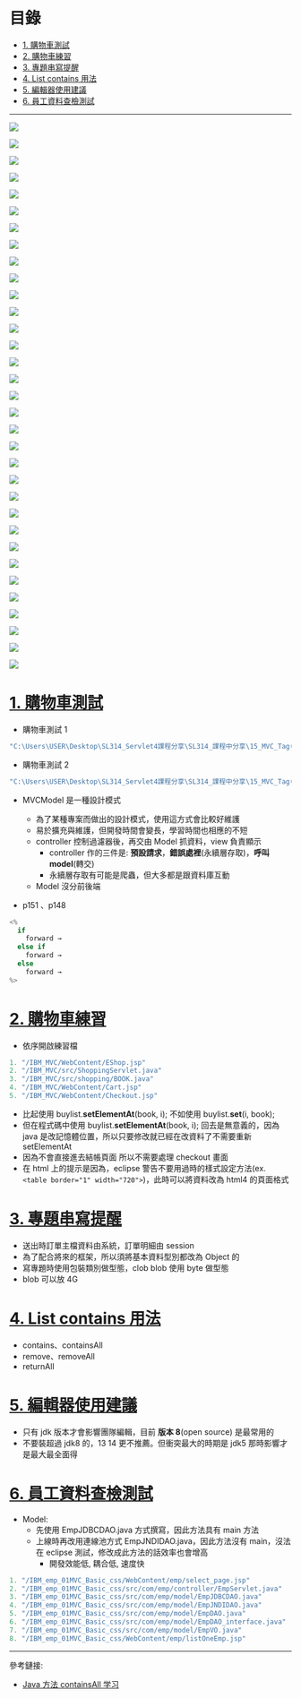 <h1 id="top">目錄</h1>

<ul>
<li><a href='#s1'>1. 購物車測試</a></li>
<li><a href='#s2'>2. 購物車練習</a></li>
<li><a href='#s3'>3. 專題串寫提醒</a></li>
<li><a href='#s4'>4. List contains 用法</a></li>
<li><a href='#s5'>5. 編輯器使用建議</a></li>
<li><a href='#s6'>6. 員工資料查檢測試</a></li></ul><hr>

<p><img src='./image/01.usedBean測試.png'></p>
<p><img src='./image/02.p164.png'></p>
<p><img src='./image/03.p172.png'></p>
<p><img src='./image/04.購物車範例.code.png'></p>
<p><img src='./image/05.第二個購物車範例.png'></p>
<p><img src='./image/06.p171.png'></p>
<p><img src='./image/07.p173.png'></p>
<p><img src='./image/08.p01.png'></p>
<p><img src='./image/08.p173.02.png'></p>
<p><img src='./image/08.p21.png'></p>
<p><img src='./image/09.開啟稍早的範例檔案位置.png'></p>
<p><img src='./image/10.p292.png'></p>
<p><img src='./image/11.ADD.功能切割.code.png'></p>
<p><img src='./image/12.Delete.功能切割.code.png'></p>
<p><img src='./image/13.Checkout.功能切割.code.png'></p>
<p><img src='./image/14.p117.png'></p>
<p><img src='./image/15.shoppingcart.功能切割.code.png'></p>
<p><img src='./image/16.list複習.code.png'></p>
<p><img src='./image/17.amount.功能切割.code.png'></p>
<p><img src='./image/18.shoppingcart.功能切割.code.png'></p>
<p><img src='./image/19.p57.png'></p>
<p><img src='./image/20.p155.png'></p>
<p><img src='./image/21.p01.png'></p>
<p><img src='./image/22.p50.png'></p>
<p><img src='./image/23.Contains.code.png'></p>
<p><img src='./image/24.p158.png'></p>
<p><img src='./image/25.p156.png'></p>
<p><img src='./image/26.因為加了css所以前端警告就消失.code.png'></p>
<p><img src='./image/27.p226.ERModel.png'></p>
<p><img src='./image/28.01.png'></p>
<p><img src='./image/28.02.png'></p>
<p><img src='./image/29.p124.png'></p>
<p><img src='./image/30.p127.png'></p>

# <a id='s1' class='md-title' href='#top'>1. 購物車測試</a>

- 購物車測試 1

```cs
"C:\Users\USER\Desktop\SL314_Servlet4課程分享\SL314_課程中分享\15_MVC_Tag(webapps)\IBM_MVC(測試war)"
```

- 購物車測試 2

```cs
"C:\Users\USER\Desktop\SL314_Servlet4課程分享\SL314_課程中分享\15_MVC_Tag(webapps)-2\IBM_MVC_Upgrade(測試war)"
```

- MVCModel 是一種設計模式

  - 為了某種專案而做出的設計模式，使用這方式會比較好維護
  - 易於擴充與維護，但開發時間會變長，學習時間也相應的不短
  - controller 控制過濾器後，再交由 Model 抓資料，view 負責顯示
    - controller 作的三件是: **預設請求**，**錯誤處裡**(永續層存取)，**呼叫 model**(轉交)
    - 永續層存取有可能是爬蟲，但大多都是跟資料庫互動
  - Model 沒分前後端

- p151 、p148

```cs
<%
  if
    forward →
  else if
    forward →
  else
    forward →
%>
```

# <a id='s2' class='md-title' href='#top'>2. 購物車練習</a>

- 依序開啟練習檔

```cs
1. "/IBM_MVC/WebContent/EShop.jsp"
2. "/IBM_MVC/src/ShoppingServlet.java"
3. "/IBM_MVC/src/shopping/BOOK.java"
4. "/IBM_MVC/WebContent/Cart.jsp"
5. "/IBM_MVC/WebContent/Checkout.jsp"
```

- 比起使用 buylist.**setElementAt**(book, i); 不如使用 buylist.**set**(i, book);
- 但在程式碼中使用 buylist.**setElementAt**(book, i); 回去是無意義的，因為 java 是改記憶體位置，所以只要修改就已經在改資料了不需要重新 setElementAt
- 因為不會直接進去結帳頁面 所以不需要處理 checkout 畫面
- 在 html 上的提示是因為，eclipse 警告不要用過時的樣式設定方法(ex. `<table border="1" width="720">`)，此時可以將資料改為 html4 的頁面格式

# <a id='s3' class='md-title' href='#top'>3. 專題串寫提醒</a>

- 送出時訂單主檔資料由系統，訂單明細由 session
- 為了配合將來的框架，所以須將基本資料型別都改為 Object 的
- 寫專題時使用包裝類別做型態，clob blob 使用 byte 做型態
- blob 可以放 4G

# <a id='s4' class='md-title' href='#top'>4. List contains 用法</a>

- contains、containsAll
- remove、removeAll
- returnAll

# <a id='s5' class='md-title' href='#top'>5. 編輯器使用建議</a>

- 只有 jdk 版本才會影響團隊編輯，目前 **版本 8**(open source) 是最常用的
- 不要裝超過 jdk8 的，13 14 更不推薦。但衝突最大的時期是 jdk5 那時影響才是最大最全面得

# <a id='s6' class='md-title' href='#top'>6. 員工資料查檢測試</a>

- Model:
  - 先使用 EmpJDBCDAO.java 方式撰寫，因此方法具有 main 方法
  - 上線時再改用連線池方式 EmpJNDIDAO.java，因此方法沒有 main，沒法在 eclipse 測試，修改成此方法的話效率也會增高
    - 開發效能低, 耦合低, 速度快

```cs
1. "/IBM_emp_01MVC_Basic_css/WebContent/emp/select_page.jsp"
2. "/IBM_emp_01MVC_Basic_css/src/com/emp/controller/EmpServlet.java"
3. "/IBM_emp_01MVC_Basic_css/src/com/emp/model/EmpJDBCDAO.java"
4. "/IBM_emp_01MVC_Basic_css/src/com/emp/model/EmpJNDIDAO.java"
5. "/IBM_emp_01MVC_Basic_css/src/com/emp/model/EmpDAO.java"
6. "/IBM_emp_01MVC_Basic_css/src/com/emp/model/EmpDAO_interface.java"
7. "/IBM_emp_01MVC_Basic_css/src/com/emp/model/EmpVO.java"
8. "/IBM_emp_01MVC_Basic_css/WebContent/emp/listOneEmp.jsp"
```

---

參考鏈接:

- [Java 方法 containsAll 学习](https://blog.csdn.net/baidu_15113429/article/details/53198625)
